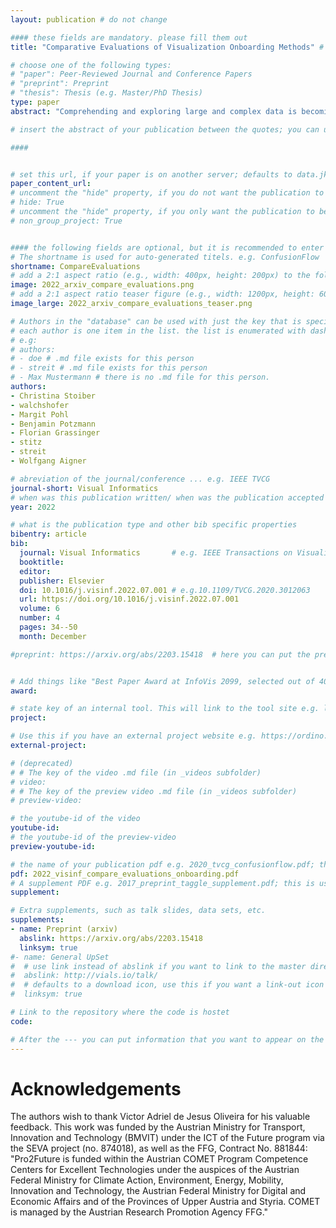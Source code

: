 ```yaml
---
layout: publication # do not change

#### these fields are mandatory. please fill them out
title: "Comparative Evaluations of Visualization Onboarding Methods" # title of your publication 

# choose one of the following types:
# "paper": Peer-Reviewed Journal and Conference Papers
# "preprint": Preprint
# "thesis": Thesis (e.g. Master/PhD Thesis)
type: paper
abstract: "Comprehending and exploring large and complex data is becoming increasingly important for users in a wide range of application domains. Still, non-experts in visual data analysis often have problems with correctly reading and interpreting information from visualizations that are new to them. To support novices in learning how to use new digital technologies, the concept of onboarding has been successfully applied in other fields and first approaches also exist in the visualization domain. However, empirical evidence on the effectiveness of such approaches is scarce. Therefore, we conducted 3 studies: 1) Firstly, we explored the effect of vis onboarding, using an interactive step-by-step guide, on user performance for four increasingly complex visualization techniques. We performed a between-subject experiment with 596 participants in total. The results showed that there are no significant differences between the answer correctness of the questions with and without onboarding. Furthermore, participants commented that for highly familiar visualization types no onboarding is needed. 2) Second, we performed another study with MTurk workers to assess if there is a difference in user performances on different onboarding types: step-by-step, scrollytelling tutorial, and video tutorial. The study revealed that the video tutorial was ranked as the most positive on average, based on sentiment analysis, followed by the scrollytelling tutorial and the interactive step-by-step guide. 3) For our third study with students, we gathered data on users' experience in using an in-situ scrollytelling for the VA tool. The results showed that they preferred scrollytelling over the tutorial integrated into the landing page. In summary, the in-situ scrollytelling approach works well for visualization onboarding and a video tutorial can help to introduce interaction techniques." 

# insert the abstract of your publication between the quotes; you can use html e.g. to make links (<a></a>) or generate bold (<b></b>) etc. text 

####


# set this url, if your paper is on another server; defaults to data.jku-vds-lab.at
paper_content_url:
# uncomment the "hide" property, if you do not want the publication to be displayed on the website (usually you don't need this)
# hide: True
# uncomment the "hide" property, if you only want the publication to be displayed on your personal page (i.e. publications where you contributed, but does not have anything to do with the Vis Group e.g. Master Thesis,...)
# non_group_project: True


#### the following fields are optional, but it is recommended to enter as much information as possible
# The shortname is used for auto-generated titels. e.g. ConfusionFlow
shortname: CompareEvaluations
# add a 2:1 aspect ratio (e.g., width: 400px, height: 200px) to the folder /assets/images/papers/ e.g. 2020_tvcg_confusionflow.png
image: 2022_arxiv_compare_evaluations.png
# add a 2:1 aspect ratio teaser figure (e.g., width: 1200px, height: 600px) to the folder /assets/images/papers/ e.g. 2020_tvcg_confusionflow_teaser.png
image_large: 2022_arxiv_compare_evaluations_teaser.png

# Authors in the "database" can be used with just the key that is specified in the corresponding .md file (usually it is the lastname in lower case e.g. doe). Authors that do not have an individual page here should be stated with their full name (e.g. John Doe)
# each author is one item in the list. the list is enumerated with dashes ("-")
# e.g:
# authors:
# - doe # .md file exists for this person
# - streit # .md file exists for this person
# - Max Mustermann # there is no .md file for this person.
authors:
- Christina Stoiber
- walchshofer
- Margit Pohl
- Benjamin Potzmann
- Florian Grassinger
- stitz
- streit
- Wolfgang Aigner

# abreviation of the journal/conference ... e.g. IEEE TVCG
journal-short: Visual Informatics
# when was this publication written/ when was the publication accepted (e.g. 2020)
year: 2022

# what is the publication type and other bib specific properties
bibentry: article
bib:
  journal: Visual Informatics		# e.g. IEEE Transactions on Visualization and Computer Graphics (to appear)
  booktitle:
  editor:
  publisher: Elsevier
  doi: 10.1016/j.visinf.2022.07.001 # e.g.10.1109/TVCG.2020.3012063
  url: https://doi.org/10.1016/j.visinf.2022.07.001
  volume: 6
  number: 4
  pages: 34--50
  month: December

#preprint: https://arxiv.org/abs/2203.15418	 # here you can put the preprint link (arxiv.org, osf.io,...) e.g. https://arxiv.org/abs/1910.00969


# Add things like "Best Paper Award at InfoVis 2099, selected out of 4000 submissions"
award:

# state key of an internal tool. This will link to the tool site e.g. lineup (usually not needed)
project: 

# Use this if you have an external project website e.g. https://ordino.caleydoapp.org/
external-project:

# (deprecated)
# # The key of the video .md file (in _videos subfolder)
# video: 
# # The key of the preview video .md file (in _videos subfolder)
# preview-video:

# the youtube-id of the video
youtube-id: 
# the youtube-id of the preview-video
preview-youtube-id: 

# the name of your publication pdf e.g. 2020_tvcg_confusionflow.pdf; this is usually uploaded to the caleydo aws server
pdf: 2022_visinf_compare_evaluations_onboarding.pdf
# A supplement PDF e.g. 2017_preprint_taggle_supplement.pdf; this is usually uploaded to the caleydo aws server
supplement: 

# Extra supplements, such as talk slides, data sets, etc.
supplements:
- name: Preprint (arxiv)
  abslink: https://arxiv.org/abs/2203.15418
  linksym: true
#- name: General UpSet
#  # use link instead of abslink if you want to link to the master directory
#  abslink: http://vials.io/talk/
#  # defaults to a download icon, use this if you want a link-out icon
#  linksym: true

# Link to the repository where the code is hostet
code: 

# After the --- you can put information that you want to appear on the website using markdown formatting or HTML. A good example are acknowledgements, extra references, an erratum, etc.
---
```


# Acknowledgements

The authors wish to thank Victor Adriel de Jesus Oliveira for his valuable feedback. This work was funded by the Austrian Ministry for Transport, Innovation and Technology (BMVIT) under the ICT of the Future program via the SEVA project (no. 874018), as well as the FFG, Contract No. 881844: "Pro2Future is funded within the Austrian COMET Program Competence Centers for Excellent Technologies under the auspices of the Austrian Federal Ministry for Climate Action, Environment, Energy, Mobility, Innovation and Technology, the Austrian Federal Ministry for Digital and Economic Affairs and of the Provinces of Upper Austria and Styria. COMET is managed by the Austrian Research Promotion Agency FFG."
